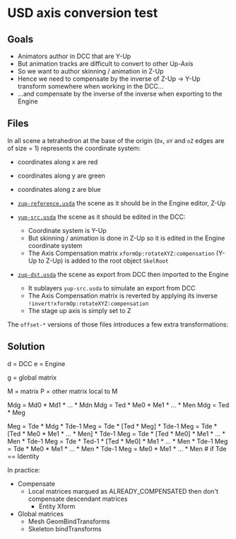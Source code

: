 # USD axis conversion test

## Goals

- Animators author in DCC that are Y-Up
- But animation tracks are difficult to convert to other Up-Axis
- So we want to author skinning / animation in Z-Up
- Hence we need to compensate by the inverse of Z-Up -> Y-Up transform somewhere when working in the DCC...
- ...and compensate by the inverse of the inverse when exporting to the Engine

## Files

In all scene a tetrahedron at the base of the origin (`Ox`, `oY` and `oZ` edges are of size = 1) represents the coordinate system:
- coordinates along x are red
- coordinates along y are green
- coordinates along z are blue

- [`zup-reference.usda`](zup-reference.usda) the scene as it should be in the Engine editor, Z-Up
- [`yup-src.usda`](yup-src.usda) the scene as it should be edited in the DCC:
  - Coordinate system is Y-Up
  - But skinning / animation is done in Z-Up so it is edited in the Engine coordinate system
  - The Axis Compensation matrix `xformOp:rotateXYZ:compensation` (Y-Up to Z-Up) is added to the root object `SkelRoot`
- [`zup-dst.usda`](zup-dst.usda) the scene as export from DCC then imported to the Engine
  - It sublayers `yup-src.usda` to simulate an export from DCC
  - The Axis Compensation matrix is reverted by applying its inverse `!invert!xformOp:rotateXYZ:compensation`
  - The stage up axis is simply set to Z

The `offset-*` versions of those files introduces a few extra transformations:

## Solution

d = DCC
e = Engine

g = global matrix

M = matrix
P = other matrix local to M

Mdg = Md0 * Md1 * ... * Mdn
Mdg = Ted * Me0 * Me1 * ... * Men
Mdg = Ted * Meg

Meg = Tde * Mdg * Tde-1
Meg = Tde * [Ted * Meg] * Tde-1
Meg = Tde * [Ted * Me0 * Me1 * ... * Men] * Tde-1
Meg = Tde * [Ted * Me0] * Me1 * ... * Men * Tde-1
Meg = Tde * Ted-1 * [Ted * Me0] * Me1 * ... * Men * Tde-1
Meg = Tde * Me0 * Me1 * ... * Men * Tde-1
Meg =  Me0 * Me1 * ... * Men  # if Tde == Identity

In practice:
  - Compensate
    - Local matrices marqued as ALREADY_COMPENSATED then don't compensate descendant matrices
      - Entity Xform
  - Global matrices
    - Mesh GeomBindTransforms
    - Skeleton bindTransforms
